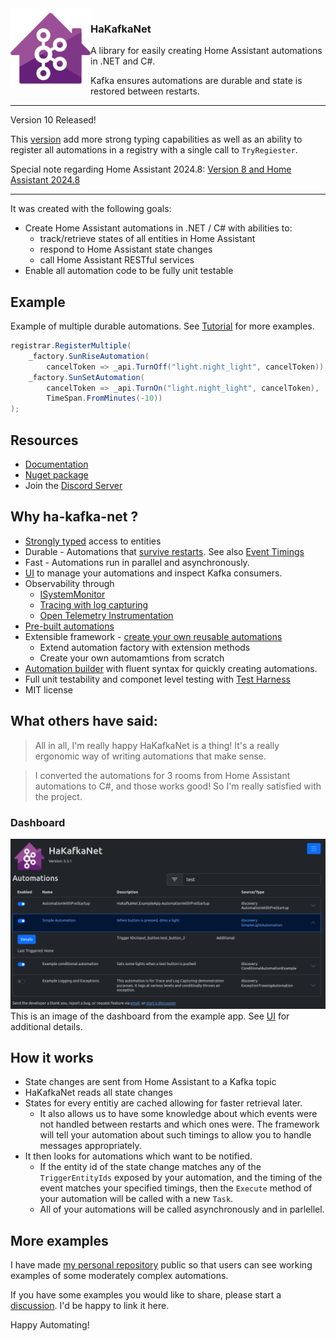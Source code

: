 
<img src="/images/hkn_128.png?raw=true" align="left" />

<h3>HaKafkaNet</h3> 
A library for easily creating Home Assistant automations in .NET and C#.

Kafka ensures automations are durable and state is restored between restarts.

***
Version 10 Released!

This [version](https://github.com/leosperry/ha-kafka-net/releases/tag/v10.0.0) add more strong typing capabilities as well as an ability to register all automations in a registry with a single call to `TryRegiester`. 

Special note regarding Home Assistant 2024.8: [Version 8 and Home Assistant 2024.8](https://github.com/leosperry/ha-kafka-net/wiki/Version-8-and-Home-Assistant-2024.8)

***

It was created with the following goals:
* Create Home Assistant automations in .NET / C# with abilities to:
  * track/retrieve states of all entities in Home Assistant
  * respond to Home Assistant state changes
  * call Home Assistant RESTful services
* Enable all automation code to be fully unit testable

## Example
Example of multiple durable automations. See [Tutorial](https://github.com/leosperry/ha-kafka-net/wiki/Tutorial:-Creating-Automations) for more examples.
```csharp
registrar.RegisterMultiple(
    _factory.SunRiseAutomation(
        cancelToken => _api.TurnOff("light.night_light", cancelToken)),
    _factory.SunSetAutomation(
        cancelToken => _api.TurnOn("light.night_light", cancelToken),
        TimeSpan.FromMinutes(-10))
);
```

## Resources
* [Documentation](https://github.com/leosperry/ha-kafka-net/wiki)
* [Nuget package](https://www.nuget.org/packages/HaKafkaNet/)
* Join the [Discord Server](https://discord.gg/RaGu72RbCt)

## Why ha-kafka-net ? 
* [Strongly typed](https://github.com/leosperry/ha-kafka-net/wiki/State-Extension-Methods) access to entities
* Durable - Automations that [survive restarts](https://github.com/leosperry/ha-kafka-net/wiki/Durable-Automations). See also [Event Timings](https://github.com/leosperry/ha-kafka-net/wiki/Event-Timings)
* Fast - Automations run in parallel and asynchronously.
* [UI](https://github.com/leosperry/ha-kafka-net/wiki/UI) to manage your automations and inspect Kafka consumers. 
* Observability through
  * [ISystemMonitor](https://github.com/leosperry/ha-kafka-net/wiki/System-Monitor)
  * [Tracing with log capturing](https://github.com/leosperry/ha-kafka-net/wiki/Tracing)
  * [Open Telemetry Instrumentation](https://github.com/leosperry/ha-kafka-net/wiki/Open-Telemetry-Instrumentation)
* [Pre-built automations](https://github.com/leosperry/ha-kafka-net/wiki/Factory-Automations)
* Extensible framework - [create your own reusable automations](https://github.com/leosperry/ha-kafka-net/wiki/Tutorial:-Creating-Automations)
  * Extend automation factory with extension methods
  * Create your own automamtions from scratch
* [Automation builder](https://github.com/leosperry/ha-kafka-net/wiki/Automation-Registry#iautomationbuilder-interface) with fluent syntax for quickly creating automations.
* Full unit testability and componet level testing with [Test Harness](https://github.com/leosperry/ha-kafka-net/wiki/Automated-Testing)
* MIT license

## What others have said:
> All in all, I'm really happy HaKafkaNet is a thing! It's a really ergonomic way of writing automations that make sense.

>   I converted the automations for 3 rooms from Home Assistant automations to C#, and those works good! So I'm really satisfied with the project.

### Dashboard
![Image of dashboard](https://raw.githubusercontent.com/leosperry/ha-kafka-net/main/images/UI%20Examples/Dashboard-V5_5.PNG)
This is an image of the dashboard from the example app. See [UI](https://github.com/leosperry/ha-kafka-net/wiki/UI) for additional details.

## How it works
* State changes are sent from Home Assistant to a Kafka topic
* HaKafkaNet reads all state changes
* States for every entitiy are cached allowing for faster retrieval later.
  - It also allows us to have some knowledge about which events were not handled between restarts and which ones were. The framework will tell your automation about such timings to allow you to handle messages appropriately.
* It then looks for automations which want to be notified.
  - If the entity id of the state change matches any of the `TriggerEntityIds` exposed by your automation, and the timing of the event matches your specified timings, then the `Execute` method of your automation will be called with a new `Task`.
  - All of your automations will be called asynchronously and in parlellel. 

## More examples
I have made [my personal repository](https://github.com/leosperry/MyHome) public so that users can see working examples of some moderately complex automations.

If you have some examples you would like to share, please start a [discussion](https://github.com/leosperry/ha-kafka-net/discussions). I'd be happy to link it here.

Happy Automating!
